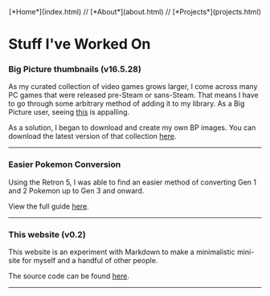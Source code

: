<center>[*Home*](index.html) // [*About*](about.html) // [*Projects*](projects.html)</center>

# Stuff I've Worked On


### Big Picture thumbnails (v16.5.28)

As my curated collection of video games grows larger, I come across many PC games that were released pre-Steam or sans-Steam. That means I have to go through some arbitrary method of adding it to my library. As a Big Picture user, seeing [this](http://i1128.photobucket.com/albums/m495/overlordzombie/1.png) is appalling.

As a solution, I began to download and create my own BP images. You can download the latest version of that collection [here](https://drive.google.com/open?id=0B2dbtTzEquEOVlFwU2JVSkVQQVE).

<hr />

### Easier Pokemon Conversion

Using the Retron 5, I was able to find an easier method of converting Gen 1 and 2 Pokemon up to Gen 3 and onward. 

View the full guide [here](epc.html).


<hr />

### This website (v0.2)

This website is an experiment with Markdown to make a minimalistic mini-site for myself and a handful of other people.

The source code can be found [here](https://drive.google.com/open?id=0B2dbtTzEquEOVmxtQUdIdmpPc1E).

<hr />